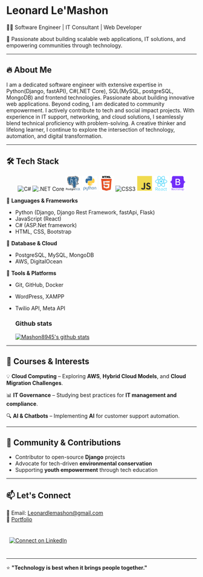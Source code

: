 # Leonard Le'Mashon  

👨‍💻 Software Engineer | IT Consultant | Web Developer  

🚀 Passionate about building scalable web applications, IT solutions, and empowering communities through technology.  

---

## 🔥 About Me  

I am a dedicated software engineer with extensive expertise in Python(Django, fastAPI), C#(.NET Core), SQL(MySQL, postgreSQL, MongoDB) and frontend technologies. Passionate about building innovative web applications. Beyond coding, I am dedicated to community empowerment. I actively contribute to tech and social impact projects. With experience in IT support, networking, and cloud solutions, I seamlessly blend technical proficiency with problem-solving. A creative thinker and lifelong learner, I continue to explore the intersection of technology, automation, and digital transformation.

---

## 🛠️ Tech Stack  

<p align="center">
    <img alt="C#" width="40" height="40" src="https://img.icons8.com/?size=100&id=45490&format=png&color=000000">
    <img alt=".NET Core" width="40" height="40" src="https://img.icons8.com/?size=100&id=1BC75jFEBED6&format=png&color=000000">
    <img alt="PostgreSQL" width="40" height="40" src="https://raw.githubusercontent.com/devicons/devicon/master/icons/postgresql/postgresql-original-wordmark.svg">
    <img alt="Python" width="40" height="40" src="https://raw.githubusercontent.com/devicons/devicon/master/icons/python/python-original-wordmark.svg">
    <img alt="HTML5" width="40" height="40" src="https://raw.githubusercontent.com/devicons/devicon/master/icons/html5/html5-original-wordmark.svg">
    <img alt="CSS3" width="40" height="40" src="https://cdn4.iconfinder.com/data/icons/social-media-logos-6/512/121-css3-512.png">
    <img alt="JavaScript" width="40" height="40" src="https://raw.githubusercontent.com/devicons/devicon/master/icons/javascript/javascript-original.svg">
    <img alt="React" width="40" height="40" src="https://raw.githubusercontent.com/devicons/devicon/master/icons/react/react-original-wordmark.svg">
    <img alt="Bootstrap" width="40" height="40" src="https://raw.githubusercontent.com/devicons/devicon/master/icons/bootstrap/bootstrap-plain-wordmark.svg">
    
</p>

🔹 **Languages & Frameworks**  
- Python (Django, Django Rest Framework, fastApi, Flask)  
- JavaScript (React)  
- C# (ASP.Net framework)
- HTML, CSS, Bootstrap  

🔹 **Database & Cloud**  
- PostgreSQL, MySQL, MongoDB
- AWS, DigitalOcean  

🔹 **Tools & Platforms**  
- Git, GitHub, Docker  
- WordPress, XAMPP  
- Twilio API, Meta API

  ### Github stats

  [![Mashon8945's github stats](https://github-readme-stats.vercel.app/api?username=Mashon8945&count_private=true&show_icons=true&title_color=fff&icon_color=79ff97&text_color=9f9f9f&bg_color=151515)](https://github.com/Mashon8945)

---

## 📖 Courses & Interests  

💡 **Cloud Computing** – Exploring **AWS**, **Hybrid Cloud Models**, and **Cloud Migration Challenges**.  

📊 **IT Governance** – Studying best practices for **IT management and compliance**.  

🔍 **AI & Chatbots** – Implementing **AI** for customer support automation.  

---

## 🌱 Community & Contributions  

- Contributor to open-source **Django** projects  
- Advocate for tech-driven **environmental conservation**  
- Supporting **youth empowerment** through tech education  

---

## 📫 Let's Connect  

📩 Email: Leonardlemashon@gmail.com  
🔗 [Portfolio](Mashon8945.github.io)  
  <div style="padding: 25px 0;">
    <a href="https://www.linkedin.com/in/leonard-lemashon-283843201/" style="padding: 8px; width: 24px; height: 24px;">
      <img src="https://github.com/tbakerx/tbakerx/blob/main/assets/linkedin-green.png" alt="Connect on LinkedIn" width="24" height="24">
    </a>
  </div>


---

⭐ **"Technology is best when it brings people together."**  
